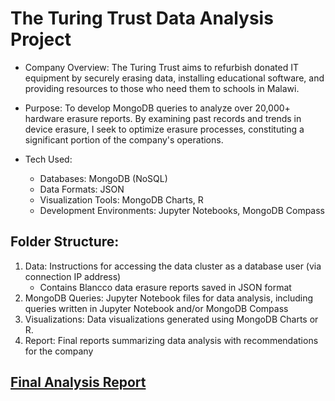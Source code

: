 # The Turing Trust Data Analysis Project
* Company Overview: The Turing Trust aims to refurbish donated IT equipment by securely erasing data, installing educational software, and providing resources to those who need them to schools in Malawi.

* Purpose: To develop MongoDB queries to analyze over 20,000+ hardware erasure reports. By examining past records and trends in device erasure, I seek to optimize erasure processes, constituting a significant portion of the company's operations. 

* Tech Used:
  - Databases: MongoDB (NoSQL)
  - Data Formats: JSON
  - Visualization Tools: MongoDB Charts, R
  - Development Environments: Jupyter Notebooks, MongoDB Compass

## Folder Structure: 
1. Data: Instructions for accessing the data cluster as a database user (via connection IP address)
   - Contains Blancco data erasure reports saved in JSON format
3. MongoDB Queries: Jupyter Notebook files for data analysis, including queries written in Jupyter Notebook and/or MongoDB Compass
4. Visualizations: Data visualizations generated using MongoDB Charts or R.
5. Report: Final reports summarizing data analysis with recommendations for the company

## [Final Analysis Report](link)


